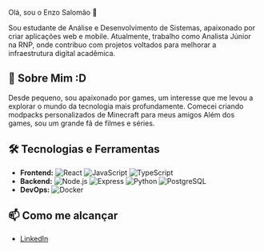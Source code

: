 Olá, sou o Enzo Salomão 👋

Sou estudante de Análise e Desenvolvimento de Sistemas, apaixonado por criar aplicações web e mobile. Atualmente, trabalho como Analista Júnior na RNP, onde contribuo com projetos voltados para melhorar a infraestrutura digital acadêmica.

## 🌟 Sobre Mim :D
Desde pequeno, sou apaixonado por games, um interesse que me levou a explorar o mundo da tecnologia mais profundamente. Comecei criando modpacks personalizados de Minecraft para meus amigos
Além dos games, sou um grande fã de filmes e séries.

## 🛠️ Tecnologias e Ferramentas
- **Frontend:** ![React](https://img.shields.io/badge/-React-61DAFB?style=flat-square&logo=react) ![JavaScript](https://img.shields.io/badge/-JavaScript-F7DF1E?style=flat-square&logo=javascript) ![TypeScript](https://img.shields.io/badge/-TypeScript-3178C6?style=flat-square&logo=typescript)
- **Backend:** ![Node.js](https://img.shields.io/badge/-Node.js-339933?style=flat-square&logo=node.js) ![Express](https://img.shields.io/badge/-Express-000000?style=flat-square&logo=express) ![Python](https://img.shields.io/badge/-Python-3776AB?style=flat-square&logo=python) ![PostgreSQL](https://img.shields.io/badge/-PostgreSQL-336791?style=flat-square&logo=postgresql)
- **DevOps:** ![Docker](https://img.shields.io/badge/-Docker-2496ED?style=flat-square&logo=docker)

## 📫 Como me alcançar
- [LinkedIn](https://www.linkedin.com/in/enzo-salom%C3%A3o-13391626b/)
